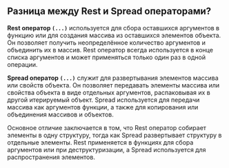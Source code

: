 ## Разница между Rest и Spread операторами?

**Rest оператор `(...)`** используется для сбора оставшихся аргументов в функцию или для создания массива из оставшихся элементов объекта. Он позволяет получить неопределённое количество аргументов и объединить их в массив. Rest оператор всегда используется в конце списка аргументов и может применяться только один раз в одной операции.

**Spread оператор `(...)`** служит для развертывания элементов массива или свойств объекта. Он позволяет передавать элементы массива или свойства объекта в виде отдельных аргументов, распаковывая их в другой итерируемый объект. Spread используется для передачи массива как аргументов функции, а также для копирования или объединения массивов и объектов.

Основное отличие заключается в том, что Rest оператор собирает элементы в одну структуру, тогда как Spread развертывает структуру в отдельные элементы. Rest применяется в функциях для сбора аргументов или при деструктуризации, а Spread используется для распространения элементов.